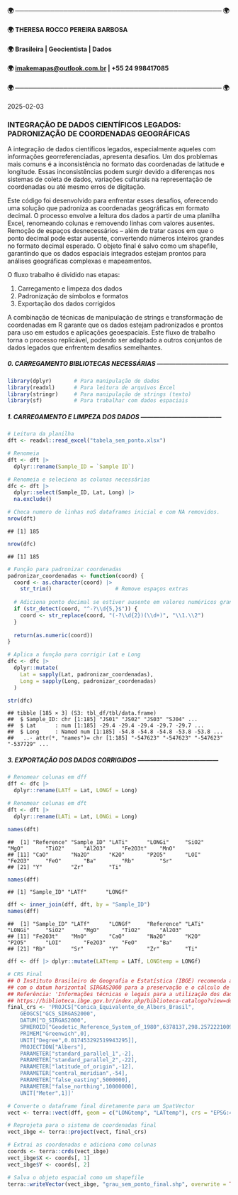 
#### 🌍 ─────────────────────────────────────────────── 🌍

#### 🌍 THERESA ROCCO PEREIRA BARBOSA

#### 🌍 Brasileira \| Geocientista \| Dados

#### 🌍 <imakemapas@outlook.com.br> \| +55 24 998417085

#### 🌍 ─────────────────────────────────────────────── 🌍

2025-02-03

### **INTEGRAÇÃO DE DADOS CIENTÍFICOS LEGADOS: PADRONIZAÇÃO DE COORDENADAS GEOGRÁFICAS**

A integração de dados científicos legados, especialmente aqueles com
informações georreferenciadas, apresenta desafios. Um dos problemas mais
comuns é a inconsistência no formato das coordenadas de latitude e
longitude. Essas inconsistências podem surgir devido a diferenças nos
sistemas de coleta de dados, variações culturais na representação de
coordenadas ou até mesmo erros de digitação.

Este código foi desenvolvido para enfrentar esses desafios, oferecendo
uma solução que padroniza as coordenadas geográficas em formato decimal.
O processo envolve a leitura dos dados a partir de uma planilha Excel,
renomeando colunas e removendo linhas com valores ausentes. Remoção de
espaços desnecessários – além de tratar casos em que o ponto decimal
pode estar ausente, convertendo números inteiros grandes no formato
decimal esperado. O objeto final é salvo como um shapefile, garantindo
que os dados espaciais integrados estejam prontos para análises
geográficas complexas e mapeamentos.

O fluxo trabalho é dividido nas etapas:

1.  Carregamento e limpeza dos dados
2.  Padronização de símbolos e formatos
3.  Exportação dos dados corrigidos

A combinação de técnicas de manipulação de strings e transformação de
coordenadas em R garante que os dados estejam padronizados e prontos
para uso em estudos e aplicações geoespaciais. Este fluxo de trabalho
torna o processo replicável, podendo ser adaptado a outros conjuntos de
dados legados que enfrentem desafios semelhantes.

##### **0. CARREGAMENTO BIBLIOTECAS NECESSÁRIAS ———————————–**

``` r
library(dplyr)       # Para manipulação de dados
library(readxl)      # Para leitura de arquivos Excel
library(stringr)     # Para manipulação de strings (texto)
library(sf)          # Para trabalhar com dados espaciais
```

##### **1. CARREGAMENTO E LIMPEZA DOS DADOS —————————————**

``` r
# Leitura da planilha
dft <- readxl::read_excel("tabela_sem_ponto.xlsx")

# Renomeia 
dft <- dft |> 
  dplyr::rename(Sample_ID = `Sample ID`)

# Renomeia e seleciona as colunas necessárias
dfc <- dft |> 
  dplyr::select(Sample_ID, Lat, Long) |> 
  na.exclude()
```

``` r
# Checa numero de linhas noS dataframes inicial e com NA removidos.
nrow(dft)
```

    ## [1] 185

``` r
nrow(dfc)
```

    ## [1] 185

``` r
# Função para padronizar coordenadas
padronizar_coordenadas <- function(coord) {
  coord <- as.character(coord) |>  
    str_trim()                    # Remove espaços extras
  
  # Adiciona ponto decimal se estiver ausente em valores numéricos grandes
  if (str_detect(coord, "^-?\\d{5,}$")) {
    coord <- str_replace(coord, "(-?\\d{2})(\\d+)", "\\1.\\2")
  }
  
  return(as.numeric(coord))
}

# Aplica a função para corrigir Lat e Long
dfc <- dfc |> 
  dplyr::mutate(
    Lat = sapply(Lat, padronizar_coordenadas),
    Long = sapply(Long, padronizar_coordenadas)
  )

str(dfc)
```

    ## tibble [185 × 3] (S3: tbl_df/tbl/data.frame)
    ##  $ Sample_ID: chr [1:185] "JS01" "JS02" "JS03" "SJ04" ...
    ##  $ Lat      : num [1:185] -29.4 -29.4 -29.4 -29.7 -29.7 ...
    ##  $ Long     : Named num [1:185] -54.8 -54.8 -54.8 -53.8 -53.8 ...
    ##   ..- attr(*, "names")= chr [1:185] "-547623" "-547623" "-547623" "-537729" ...

##### **3. EXPORTAÇÃO DOS DADOS CORRIGIDOS —————————————**

``` r
# Renomear colunas em dff
dff <- dfc |> 
  dplyr::rename(LATf = Lat, LONGf = Long) 

# Renomear colunas em dft
dft <- dft |> 
  dplyr::rename(LATi = Lat, LONGi = Long)

names(dft)
```

    ##  [1] "Reference" "Sample_ID" "LATi"      "LONGi"     "SiO2"      "MgO"       "TiO2"      "Al2O3"     "Fe2O3t"    "MnO"      
    ## [11] "CaO"       "Na2O"      "K2O"       "P2O5"      "LOI"       "Fe2O3"     "FeO"       "Ba"        "Rb"        "Sr"       
    ## [21] "Y"         "Zr"        "Ti"

``` r
names(dff)
```

    ## [1] "Sample_ID" "LATf"      "LONGf"

``` r
dff <- inner_join(dff, dft, by = "Sample_ID")
names(dff)
```

    ##  [1] "Sample_ID" "LATf"      "LONGf"     "Reference" "LATi"      "LONGi"     "SiO2"      "MgO"       "TiO2"      "Al2O3"    
    ## [11] "Fe2O3t"    "MnO"       "CaO"       "Na2O"      "K2O"       "P2O5"      "LOI"       "Fe2O3"     "FeO"       "Ba"       
    ## [21] "Rb"        "Sr"        "Y"         "Zr"        "Ti"

``` r
dff <- dff |> dplyr::mutate(LATtemp = LATf, LONGtemp = LONGf)
```

``` r
# CRS Final
## O Instituto Brasileiro de Geografia e Estatística (IBGE) recomenda a Projeção Equivalente de Albers 
## com o datum horizontal SIRGAS2000 para a preservação e o cálculo de áreas no território brasileiro
## Referência: 'Informações técnicas e legais para a utilização dos dados publicados' (IBGE, 2023) 
## https://biblioteca.ibge.gov.br/index.php/biblioteca-catalogo?view=detalhes&id=2101998 - Access in 2024 November
final_crs <- 'PROJCS["Conica_Equivalente_de_Albers_Brasil",
    GEOGCS["GCS_SIRGAS2000",
    DATUM["D_SIRGAS2000",
    SPHEROID["Geodetic_Reference_System_of_1980",6378137,298.2572221009113]],
    PRIMEM["Greenwich",0],
    UNIT["Degree",0.017453292519943295]],
    PROJECTION["Albers"],
    PARAMETER["standard_parallel_1",-2],
    PARAMETER["standard_parallel_2",-22],
    PARAMETER["latitude_of_origin",-12],
    PARAMETER["central_meridian",-54],
    PARAMETER["false_easting",5000000],
    PARAMETER["false_northing",10000000],
    UNIT["Meter",1]]'
```

``` r
# Converte o dataframe final diretamente para um SpatVector
vect <- terra::vect(dff, geom = c("LONGtemp", "LATtemp"), crs = "EPSG:4326")

# Reprojeta para o sistema de coordenadas final
vect_ibge <- terra::project(vect, final_crs)

# Extrai as coordenadas e adiciona como colunas
coords <- terra::crds(vect_ibge)
vect_ibge$X <- coords[, 1]
vect_ibge$Y <- coords[, 2]
```

``` r
# Salva o objeto espacial como um shapefile
terra::writeVector(vect_ibge, "grau_sem_ponto_final.shp", overwrite = TRUE)
```
